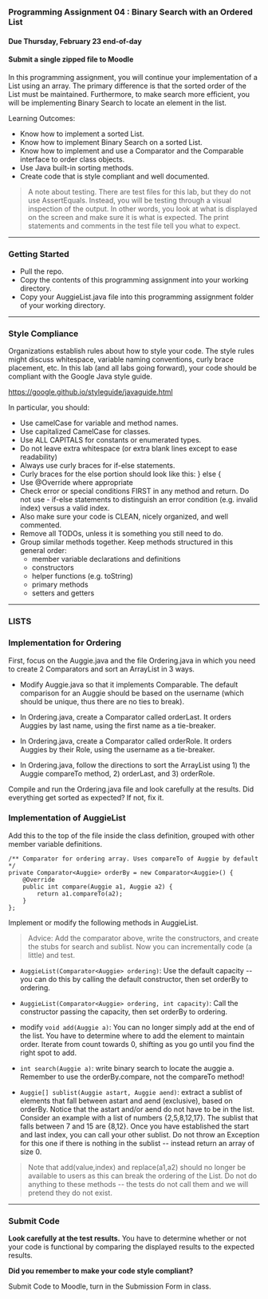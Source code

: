 ### Programming Assignment 04 : Binary Search with an Ordered List
#### Due Thursday, February 23 end-of-day
#### Submit a single zipped file to Moodle

In this programming assignment, you will continue your implementation of a List using an array. The primary difference is that the sorted order of the List must be maintained. Furthermore, to make search more efficient, you will be implementing Binary Search to locate an element in the list. 

Learning Outcomes:

- Know how to implement a sorted List.
- Know how to implement Binary Search on a sorted List.
- Know how to implement and use a Comparator and the Comparable interface to order class objects.
- Use Java built-in sorting methods.
- Create code that is style compliant and well documented.

>A note about testing. There are test files for this lab, but they do not use AssertEquals. Instead, you will be testing through a visual inspection of the output. In other words, you look at what is displayed on the screen and make sure it is what is expected. The print statements and comments in the test file tell you what to expect.

<hr>

### Getting Started

- Pull the repo.
- Copy the contents of this programming assignment into your working directory.
- Copy your AuggieList.java file into this programming assignment folder of your working directory.

<hr>

### Style Compliance

Organizations establish rules about how to style your code. The style rules might discuss whitespace, variable naming conventions, curly brace placement, etc. In this lab (and all labs going forward), your code should be compliant with the Google Java style guide.

<a href ="https://google.github.io/styleguide/javaguide.html" target="_blank">https://google.github.io/styleguide/javaguide.html</a>

In particular, you should:

- Use camelCase for variable and method names.
- Use capitalized CamelCase for classes.
- Use ALL CAPITALS for constants or enumerated types.
- Do not leave extra whitespace (or extra blank lines except to ease readability)
- Always use curly braces for if-else statements.
- Curly braces for the else portion should look like this: } else {
- Use @Override where appropriate
- Check error or special conditions FIRST in any method and return. Do not use - if-else statements to distinguish an error condition (e.g. invalid index) versus a valid index.
- Also make sure your code is CLEAN, nicely organized, and well commented.
- Remove all TODOs, unless it is something you still need to do.
- Group similar methods together. Keep methods structured in this general order:
	- member variable declarations and definitions
	- constructors
	- helper functions (e.g. toString)
	- primary methods
	- setters and getters

<hr>

### LISTS

### Implementation for Ordering

First, focus on the Auggie.java and the file Ordering.java in which you need to create 2 Comparators and sort an ArrayList in 3 ways.

- Modify Auggie.java so that it implements Comparable. The default comparison for an Auggie should be based on the username (which should be unique, thus there are no ties to break).

- In Ordering.java, create a Comparator<Auggie> called orderLast. It orders Auggies by last name, using the first name as a tie-breaker.

- In Ordering.java, create a Comparator<Auggie> called orderRole. It orders Auggies by their Role, using the username as a tie-breaker.

- In Ordering.java, follow the directions to sort the ArrayList using 1) the Auggie compareTo method, 2) orderLast, and 3) orderRole.

Compile and run the Ordering.java file and look carefully at the results. Did everything get sorted as expected? If not, fix it.


### Implementation of AuggieList

Add this to the top of the file inside the class definition, grouped with other member variable definitions.

```
/** Comparator for ordering array. Uses compareTo of Auggie by default */
private Comparator<Auggie> orderBy = new Comparator<Auggie>() {
    @Override
    public int compare(Auggie a1, Auggie a2) {
        return a1.compareTo(a2);
    }
};
```

Implement or modify the following methods in AuggieList.

>Advice: Add the comparator above, write the constructors, and create the stubs for search and sublist. Now you can incrementally code (a little) and test.

- `AuggieList(Comparator<Auggie> ordering)`: Use the default capacity -- you can do this by calling the default constructor, then set orderBy to ordering.

- `AuggieList(Comparator<Auggie> ordering, int capacity)`: Call the constructor passing the capacity, then set orderBy to ordering.

- modify `void add(Auggie a)`: You can no longer simply add at the end of the list. You have to determine where to add the element to maintain order. Iterate from count towards 0, shifting as you go until you find the right spot to add.

- `int search(Auggie a)`: write binary search to locate the auggie a. Remember to use the orderBy.compare, not the compareTo method!

- `Auggie[] sublist(Auggie astart, Auggie aend)`: extract a sublist of elements that fall between astart and aend (exclusive), based on orderBy. Notice that the astart and/or aend do not have to be in the list. Consider an example with a list of numbers {2,5,8,12,17}. The sublist that falls between 7 and 15 are {8,12}. Once you have established the start and last index, you can call your other sublist. Do not throw an Exception for this one if there is nothing in the sublist -- instead return an array of size 0.

>Note that add(value,index) and replace(a1,a2) should no longer be available to users as this can break the ordering of the List. Do not do anything to these methods -- the tests do not call them and we will pretend they do not exist.

<hr>

### Submit Code

**Look carefully at the test results.** You have to determine whether or not your code is functional by comparing the displayed results to the expected results.

**Did you remember to make your code style compliant?**

Submit Code to Moodle, turn in the Submission Form in class.









